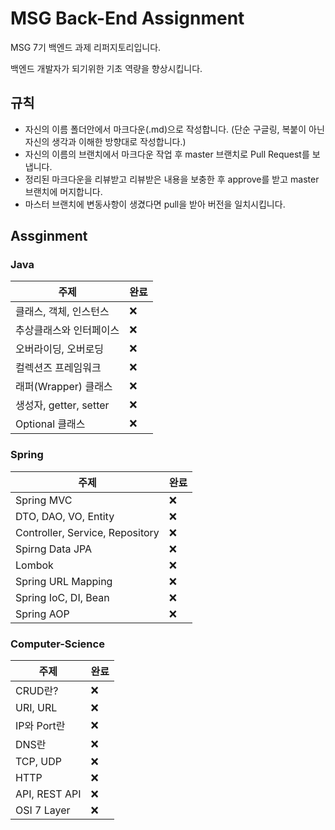 # MSG Back-End Assignment

MSG 7기 백엔드 과제 리퍼지토리입니다.

백엔드 개발자가 되기위한 기초 역량을 향상시킵니다.

## 규칙
- 자신의 이름 폴더안에서 마크다운(.md)으로 작성합니다. (단순 구글링, 복붙이 아닌 자신의 생각과 이해한 방향대로 작성합니다.)
- 자신의 이름의 브랜치에서 마크다운 작업 후 master 브랜치로 Pull Request를 보냅니다.
- 정리된 마크다운을 리뷰받고 리뷰받은 내용을 보충한 후 approve를 받고 master 브랜치에 머지합니다.
- 마스터 브랜치에 변동사항이 생겼다면 pull을 받아 버전을 일치시킵니다.

## Assginment

### Java
주제 | 완료 |
--|--
클래스, 객체, 인스턴스 | ❌
추상클래스와 인터페이스 | ❌
오버라이딩, 오버로딩 | ❌
컬렉션즈 프레임워크 | ❌
래퍼(Wrapper) 클래스 | ❌
생성자, getter, setter |  ❌
Optional 클래스 | ❌

### Spring
주제 | 완료 |
--|--
Spring MVC | ❌
DTO, DAO, VO, Entity | ❌
Controller, Service, Repository | ❌
Spirng Data JPA | ❌
Lombok | ❌
Spring URL Mapping | ❌
Spring IoC, DI, Bean | ❌
Spring AOP | ❌



### Computer-Science
주제 | 완료 |
--|--
CRUD란? | ❌
URI, URL | ❌
IP와 Port란 | ❌
DNS란 | ❌
TCP, UDP | ❌
HTTP | ❌
API, REST API | ❌
OSI 7 Layer | ❌
